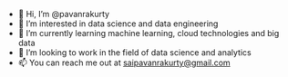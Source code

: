 - 👋 Hi, I’m @pavanrakurty
- 👀 I’m interested in data science and data engineering
- 🌱 I’m currently learning machine learning, cloud technologies and big data
- 💞️ I’m looking to work in the field of data science and analytics
- 📫 You can reach me out at saipavanrakurty@gmail.com

<!---
pavanrakurty/pavanrakurty is a ✨ special ✨ repository because its `README.md` (this file) appears on your GitHub profile.
You can click the Preview link to take a look at your changes.
--->
